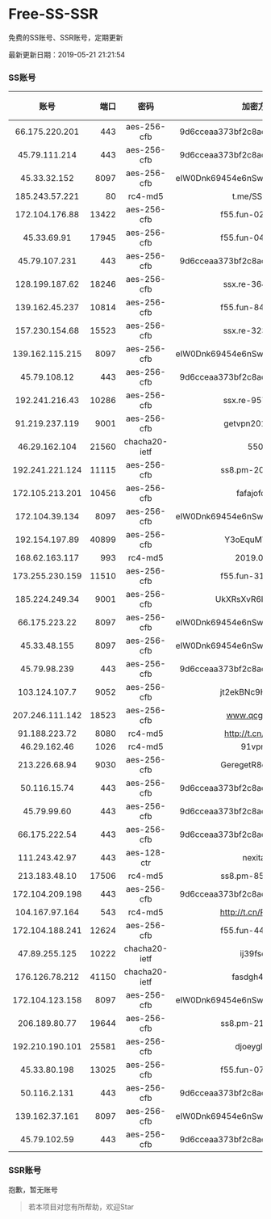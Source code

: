 # Free-SS-SSR

免费的SS账号、SSR账号，定期更新

最新更新日期：2019-05-21 21:21:54 

### SS账号

|账号|端口|密码|加密方式|更新时间|国家|
|:-----:|-----:|:----:|:----:|:----:|:----:|
|66.175.220.201|443|aes-256-cfb|9d6cceaa373bf2c8acb22e60b6a58be6|21:17:10|US|
|45.79.111.214|443|aes-256-cfb|9d6cceaa373bf2c8acb22e60b6a58be6|21:17:12|US|
|45.33.32.152|8097|aes-256-cfb|eIW0Dnk69454e6nSwuspv9DmS201tQ0D|21:17:13|US|
|185.243.57.221|80|rc4-md5|t.me/SSRSUB|21:17:14|US|
|172.104.176.88|13422|aes-256-cfb|f55.fun-02968066|21:17:06|SG|
|45.33.69.91|17945|aes-256-cfb|f55.fun-04562065|21:17:04|US|
|45.79.107.231|443|aes-256-cfb|9d6cceaa373bf2c8acb22e60b6a58be6|21:12:17|US|
|128.199.187.62|18246|aes-256-cfb|ssx.re-36478675|21:17:06|SG|
|139.162.45.237|10814|aes-256-cfb|f55.fun-84355793|21:17:06|SG|
|157.230.154.68|15523|aes-256-cfb|ssx.re-32323718|21:17:05|US|
|139.162.115.215|8097|aes-256-cfb|eIW0Dnk69454e6nSwuspv9DmS201tQ0D|21:17:16|JP|
|45.79.108.12|443|aes-256-cfb|9d6cceaa373bf2c8acb22e60b6a58be6|21:17:13|US|
|192.241.216.43|10286|aes-256-cfb|ssx.re-95751404|21:17:05|US|
|91.219.237.119|9001|aes-256-cfb|getvpn20190501|21:17:15|HU|
|46.29.162.104|21560|chacha20-ietf|5500|21:17:15|RU|
|192.241.221.124|11115|aes-256-cfb|ss8.pm-20070014|21:17:05|US|
|172.105.213.201|10456|aes-256-cfb|fafajofdsgc|21:17:06|JP|
|172.104.39.134|8097|aes-256-cfb|eIW0Dnk69454e6nSwuspv9DmS201tQ0D|21:17:12|SG|
|192.154.197.89|40899|aes-256-cfb|Y3oEquMWO2DL|21:17:19|US|
|168.62.163.117|993|rc4-md5|2019.03.07|21:12:16|US|
|173.255.230.159|11510|aes-256-cfb|f55.fun-31801098|21:17:04|US|
|185.224.249.34|9001|aes-256-cfb|UkXRsXvR6buDMG2Y|21:17:12|RU|
|66.175.223.22|8097|aes-256-cfb|eIW0Dnk69454e6nSwuspv9DmS201tQ0D|21:17:15|US|
|45.33.48.155|8097|aes-256-cfb|eIW0Dnk69454e6nSwuspv9DmS201tQ0D|21:17:14|US|
|45.79.98.239|443|aes-256-cfb|9d6cceaa373bf2c8acb22e60b6a58be6|21:17:14|US|
|103.124.107.7|9052|aes-256-cfb|jt2ekBNc9HuVtm2a|21:17:15|US|
|207.246.111.142|18523|aes-256-cfb|www.qcgzxw.cn|21:17:10|US|
|91.188.223.72|8080|rc4-md5|http://t.cn/EGJIyrl|21:17:14|RU|
|46.29.162.46|1026|rc4-md5|91vpn.cf|21:17:12|RU|
|213.226.68.94|9030|aes-256-cfb|GeregetR8cvQHzYr|21:12:20|DE|
|50.116.15.74|443|aes-256-cfb|9d6cceaa373bf2c8acb22e60b6a58be6|21:17:14|US|
|45.79.99.60|443|aes-256-cfb|9d6cceaa373bf2c8acb22e60b6a58be6|21:17:10|US|
|66.175.222.54|443|aes-256-cfb|9d6cceaa373bf2c8acb22e60b6a58be6|21:17:15|US|
|111.243.42.97|443|aes-128-ctr|nexitally|21:07:18|TW|
|213.183.48.10|17506|rc4-md5|ss8.pm-85641119|21:17:05|RU|
|172.104.209.198|443|aes-256-cfb|9d6cceaa373bf2c8acb22e60b6a58be6|21:02:16|US|
|104.167.97.164|543|rc4-md5|http://t.cn/RD0D7sx|21:17:13|CA|
|172.104.188.241|12624|aes-256-cfb|f55.fun-44120148|21:17:06|SG|
|47.89.255.125|10222|chacha20-ietf|ij39fsdgd|21:12:18|US|
|176.126.78.212|41150|chacha20-ietf|fasdgh4fsgas|21:17:14|GB|
|172.104.123.158|8097|aes-256-cfb|eIW0Dnk69454e6nSwuspv9DmS201tQ0D|21:17:19|JP|
|206.189.80.77|19644|aes-256-cfb|ss8.pm-21639389|21:17:06|SG|
|192.210.190.101|25581|aes-256-cfb|djoeyglsdgs|21:17:09|US|
|45.33.80.198|13025|aes-256-cfb|f55.fun-07515956|21:17:04|US|
|50.116.2.131|443|aes-256-cfb|9d6cceaa373bf2c8acb22e60b6a58be6|21:17:14|US|
|139.162.37.161|8097|aes-256-cfb|eIW0Dnk69454e6nSwuspv9DmS201tQ0D|21:17:11|SG|
|45.79.102.59|443|aes-256-cfb|9d6cceaa373bf2c8acb22e60b6a58be6|21:17:14|US|


### SSR账号

抱歉，暂无账号



> 若本项目对您有所帮助，欢迎Star